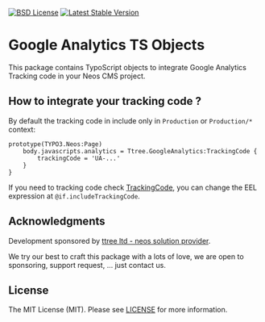 [![BSD License](https://img.shields.io/github/license/mashape/apistatus.svg)](LICENSE)
[![Latest Stable Version](https://poser.pugx.org/ttree/googleanalytics/version)](https://packagist.org/packages/ttree/googleanalytics)

# Google Analytics TS Objects

This package contains TypoScript objects to integrate Google Analytics Tracking code in your Neos CMS project.

## How to integrate your tracking code ?

By default the tracking code in include only in ```Production``` or ```Production/*``` context:

    prototype(TYPO3.Neos:Page)
        body.javascripts.analytics = Ttree.GoogleAnalytics:TrackingCode {
            trackingCode = 'UA-...'
        }
    }

If you need to tracking code check [TrackingCode](Resources/Private/TypoScript/TypoScriptObjects/TrackingCode.ts2), you
can change the EEL expression at ```@if.includeTrackingCode```.


## Acknowledgments

Development sponsored by [ttree ltd - neos solution provider](http://ttree.ch).

We try our best to craft this package with a lots of love, we are open to sponsoring, support request, ... just contact us.

## License

The MIT License (MIT). Please see [LICENSE](LICENSE) for more information.
